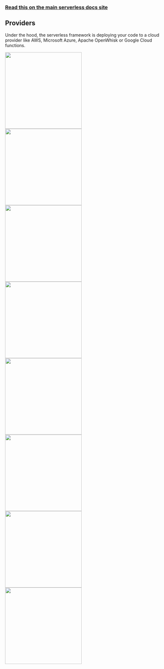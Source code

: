 <!--
title: Serverless Framework Documentation
menuText: Docs
layout: Doc
menuItems:
  - {menuText: "Getting Started", path: /framework/docs/getting-started/}
  - {menuText: Providers, path: /framework/docs/providers}
  - {menuText: "- AWS", path: /framework/docs/providers/aws/}
  - {menuText: "- Azure", path: /framework/docs/providers/azure/}
  - {menuText: "- fn", path: /framework/docs/providers/fn/}
  - {menuText: "- Google", path: /framework/docs/providers/google/}
  - {menuText: "- OpenWhisk", path: /framework/docs/providers/openwhisk/}
  - {menuText: "- Kubeless" , path: /framework/docs/providers/kubeless/}
  - {menuText: "- Spotinst" , path: /framework/docs/providers/spotinst/}
  - {menuText: "- Cloudflare" , path: /framework/docs/providers/cloudflare/}
  - {menuText: Enterprise, path: https://www.github.com/serverless/enterprise}
-->

<!-- DOCS-SITE-LINK:START automatically generated  -->
### [Read this on the main serverless docs site](https://www.serverless.com/framework/docs/)
<!-- DOCS-SITE-LINK:END -->

<div class='docs-center'>
<h2>Providers</h2>
<p>
Under the hood, the serverless framework is deploying your code to a cloud provider like AWS, Microsoft Azure, Apache OpenWhisk or Google Cloud functions.
</p>
</div>

<div class="providersSections">
  <div class="providerSection">
    <div class="providerSectionHeader">
      <a href="./providers/aws/">
        <img src="https://s3-us-west-2.amazonaws.com/assets.site.serverless.com/images/docs/aws-logo.svg" width="250" draggable="false"/>
      </a>
    </div>
  </div>
  <div class="providerSection">
    <div class="providerSectionHeader">
      <a href="./providers/azure/">
        <img src="https://s3-us-west-2.amazonaws.com/assets.site.serverless.com/images/docs/azure-logo.svg" width="250" draggable="false"/>
      </a>
    </div>
  </div>
  <div class="providerSection">
    <div class="providerSectionHeader">
      <a href="./providers/openwhisk/">
        <img src="https://s3-us-west-2.amazonaws.com/assets.site.serverless.com/images/docs/openwhisk-logo.svg" width="250" draggable="false"/>
      </a>
    </div>
  </div>
  <div class="providerSection">
    <div class="providerSectionHeader">
      <a href="./providers/google/">
        <img src="https://s3-us-west-2.amazonaws.com/assets.site.serverless.com/images/docs/google-logo.png" width="250" draggable="false"/>
      </a>
    </div>
  </div>
  <div class="providerSection">
    <div class="providerSectionHeader">
      <a href="./providers/kubeless/">
        <img src="https://s3-us-west-2.amazonaws.com/assets.site.serverless.com/images/docs/kubeless-logo.svg" width="250" draggable="false"/>
      </a>
    </div>
  </div>
  <div class="providerSection">
    <div class="providerSectionHeader">
      <a href="./providers/spotinst/">
        <img src="https://s3-us-west-2.amazonaws.com/assets.site.serverless.com/images/docs/spotinst-logo.svg" width="250" draggable="false"/>
      </a>
    </div>
  </div>
  <div class="providerSection">
    <div class="providerSectionHeader">
      <a href="./providers/fn/">
        <img src="https://s3-us-west-2.amazonaws.com/assets.site.serverless.com/images/docs/fn-logo.svg" width="250" draggable="false"/>
      </a>
    </div>
  </div>
  <div class="providerSection">
    <div class="providerSectionHeader">
      <a href="./providers/cloudflare/">
        <img src="https://s3-us-west-2.amazonaws.com/assets.site.serverless.com/images/docs/cloudflare-logo.svg" width="250" draggable="false"/>
      </a>
    </div>
  </div>
</div>

